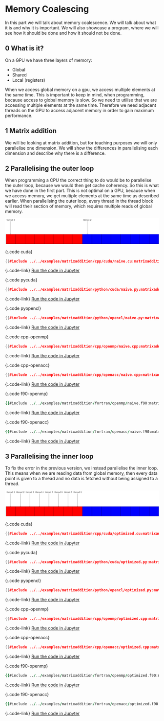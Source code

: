 # Memory Coalescing
In this part we will talk about memory coalescence. We will talk about what it
is and why it is important. We will also showcase a program, where we will see
how it should be done and how it should not be done.

0 What is it?
-------------
On a GPU we have three layers of memory:
- Global
- Shared
- Local (registers)

When we access global memory on a gpu, we access multiple elements at the same
time. This is important to keep in mind, when programming, because access to
global memory is slow. So we need to utilise that we are accessing multiple
elements at the same time. Therefore we need adjacent threads on the GPU to
access adjacent memory in order to gain maximum performance.

1 Matrix addition
-----------------
We will be looking at matrix addition, but for teaching purposes we will only
parallelise one dimension. We will show the differences in parallelising each
dimension and describe why there is a difference.

2 Parallelising the outer loop
------------------------------
When programming a CPU the correct thing to do would be to parallelise the outer
loop, because we would then get cache coherency. So this is what we have done in
the first part. This is not optimal on a GPU, because when we access memory, we
get multiple elements at the same time as described earlier. When parallelising
the outer loop, every thread in the thread block will read their section of
memory, which requires multiple reads of global memory.

![Every thread will read from a different block of memory](notcoalesced.png)

{:.code cuda}
```c++
{{#include ../../examples/matrixaddition/cpp/cuda/naive.cu:matrixaddition}}
```
{:.code-link}
[Run the code in Jupyter](/jupyter/lab/tree/matrixaddition/cpp/cuda/naive.ipynb)

{:.code pycuda}
```c++
{{#include ../../examples/matrixaddition/python/cuda/naive.py:matrixaddition}}
```
{:.code-link}
[Run the code in Jupyter](/jupyter/lab/tree/matrixaddition/python/cuda/naive.ipynb)

{:.code pyopencl}
```c++
{{#include ../../examples/matrixaddition/python/opencl/naive.py:matrixaddition}}
```
{:.code-link}
[Run the code in Jupyter](/jupyter/lab/tree/matrixaddition/python/opencl/naive.ipynb)

{:.code cpp-openmp}
```c++
{{#include ../../examples/matrixaddition/cpp/openmp/naive.cpp:matrixaddition}}
```
{:.code-link}
[Run the code in Jupyter](/jupyter/lab/tree/matrixaddition/cpp/openmp/naive.ipynb)

{:.code cpp-openacc}
```c++
{{#include ../../examples/matrixaddition/cpp/openacc/naive.cpp:matrixaddition}}
```
{:.code-link}
[Run the code in Jupyter](/jupyter/lab/tree/matrixaddition/cpp/openacc/naive.ipynb)

{:.code f90-openmp}
```fortran
{{#include ../../examples/matrixaddition/fortran/openmp/naive.f90:matrixaddition}}
```
{:.code-link}
[Run the code in Jupyter](/jupyter/lab/tree/matrixaddition/fortran/openmp/naive.ipynb)

{:.code f90-openacc}
```fortran
{{#include ../../examples/matrixaddition/fortran/openacc/naive.f90:matrixaddition}}
```
{:.code-link}
[Run the code in Jupyter](/jupyter/lab/tree/matrixaddition/fortran/openacc/naive.ipynb)

3 Parallelising the inner loop
------------------------------
To fix the error in the previous version, we instead parallelise the inner loop.
This means when we are reading data from global memory, then every data point is
given to a thread and no data is fetched without being assigned to a thread.

![All threads read within the same block of memory](coalesced.png)

{:.code cuda}
```c++
{{#include ../../examples/matrixaddition/cpp/cuda/optimized.cu:matrixaddition}}
```
{:.code-link}
[Run the code in Jupyter](/jupyter/lab/tree/matrixaddition/cpp/cuda/optimized.ipynb)

{:.code pycuda}
```c++
{{#include ../../examples/matrixaddition/python/cuda/optimized.py:matrixaddition}}
```
{:.code-link}
[Run the code in Jupyter](/jupyter/lab/tree/matrixaddition/python/cuda/optimized.ipynb)

{:.code pyopencl}
```c++
{{#include ../../examples/matrixaddition/python/opencl/optimized.py:matrixaddition}}
```
{:.code-link}
[Run the code in Jupyter](/jupyter/lab/tree/matrixaddition/python/opencl/optimized.ipynb)

{:.code cpp-openmp}
```c++
{{#include ../../examples/matrixaddition/cpp/openmp/optimized.cpp:matrixaddition}}
```
{:.code-link}
[Run the code in Jupyter](/jupyter/lab/tree/matrixaddition/cpp/openmp/optimized.ipynb)

{:.code cpp-openacc}
```c++
{{#include ../../examples/matrixaddition/cpp/openacc/optimized.cpp:matrixaddition}}
```
{:.code-link}
[Run the code in Jupyter](/jupyter/lab/tree/matrixaddition/cpp/openacc/optimized.ipynb)

{:.code f90-openmp}
```fortran
{{#include ../../examples/matrixaddition/fortran/openmp/optimized.f90:matrixaddition}}
```
{:.code-link}
[Run the code in Jupyter](/jupyter/lab/tree/matrixaddition/fortran/openmp/optimized.ipynb)

{:.code f90-openacc}
```fortran
{{#include ../../examples/matrixaddition/fortran/openacc/optimized.f90:matrixaddition}}
```
{:.code-link}
[Run the code in Jupyter](/jupyter/lab/tree/matrixaddition/fortran/openacc/optimized.ipynb)
